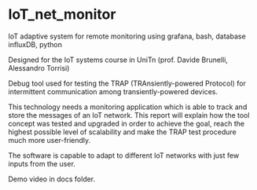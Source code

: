 # IoT_net_monitor
IoT adaptive system for remote monitoring using grafana, bash, database influxDB, python

Designed for the IoT systems course in UniTn (prof. Davide Brunelli, Alessandro Torrisi)

Debug tool used for testing the TRAP (TRAnsiently-powered Protocol) for intermittent communication among transiently-powered devices. 

This technology needs a monitoring application which is able to track and store the messages of an IoT network. This report will explain how the tool concept was tested and upgraded in order to achieve the goal, reach the highest possible level of scalability and make the TRAP test procedure much more user-friendly. 

The software is capable to adapt to different IoT networks with just few inputs from the user.

Demo video in docs folder.
